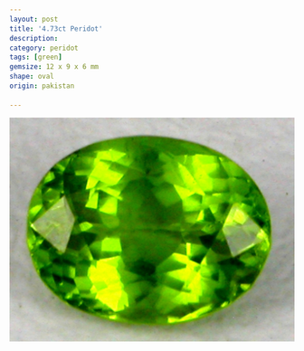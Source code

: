 ```yaml
---
layout: post
title: '4.73ct Peridot'
description: 
category: peridot
tags: [green]
gemsize: 12 x 9 x 6 mm
shape: oval
origin: pakistan

---
```

![Peridot pic 1](/images/4.73-peridot-a.jpg)
